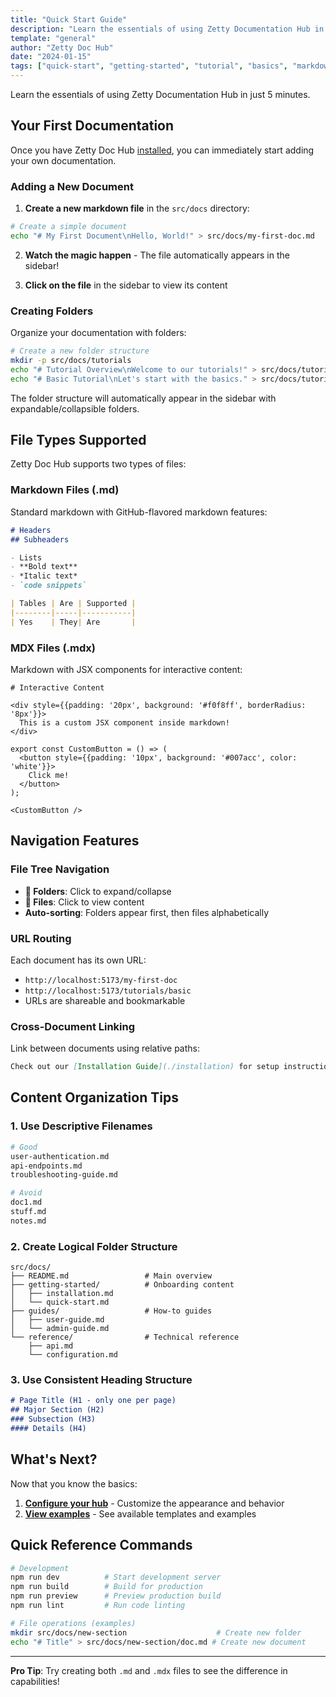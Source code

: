 ```yaml
---
title: "Quick Start Guide"
description: "Learn the essentials of using Zetty Documentation Hub in just 5 minutes"
template: "general"
author: "Zetty Doc Hub"
date: "2024-01-15"
tags: ["quick-start", "getting-started", "tutorial", "basics", "markdown", "mdx"]
---
```


Learn the essentials of using Zetty Documentation Hub in just 5 minutes.

## Your First Documentation

Once you have Zetty Doc Hub [installed](./installation), you can immediately start adding your own documentation.

### Adding a New Document

1. **Create a new markdown file** in the `src/docs` directory:

```bash
# Create a simple document
echo "# My First Document\nHello, World!" > src/docs/my-first-doc.md
```

2. **Watch the magic happen** - The file automatically appears in the sidebar!

3. **Click on the file** in the sidebar to view its content

### Creating Folders

Organize your documentation with folders:

```bash
# Create a new folder structure
mkdir -p src/docs/tutorials
echo "# Tutorial Overview\nWelcome to our tutorials!" > src/docs/tutorials/overview.md
echo "# Basic Tutorial\nLet's start with the basics." > src/docs/tutorials/basic.md
```

The folder structure will automatically appear in the sidebar with expandable/collapsible folders.

## File Types Supported

Zetty Doc Hub supports two types of files:

### Markdown Files (.md)

Standard markdown with GitHub-flavored markdown features:

```markdown
# Headers
## Subheaders

- Lists
- **Bold text**
- *Italic text*
- `code snippets`

| Tables | Are | Supported |
|--------|-----|-----------|
| Yes    | They| Are       |
```

### MDX Files (.mdx)

Markdown with JSX components for interactive content:

```mdx
# Interactive Content

<div style={{padding: '20px', background: '#f0f8ff', borderRadius: '8px'}}>
  This is a custom JSX component inside markdown!
</div>

export const CustomButton = () => (
  <button style={{padding: '10px', background: '#007acc', color: 'white'}}>
    Click me!
  </button>
);

<CustomButton />
```

## Navigation Features

### File Tree Navigation

- **📁 Folders**: Click to expand/collapse
- **📄 Files**: Click to view content
- **Auto-sorting**: Folders appear first, then files alphabetically

### URL Routing

Each document has its own URL:

- `http://localhost:5173/my-first-doc`
- `http://localhost:5173/tutorials/basic`
- URLs are shareable and bookmarkable

### Cross-Document Linking

Link between documents using relative paths:

```markdown
Check out our [Installation Guide](./installation) for setup instructions.
```

## Content Organization Tips

### 1. Use Descriptive Filenames

```bash
# Good
user-authentication.md
api-endpoints.md
troubleshooting-guide.md

# Avoid
doc1.md
stuff.md
notes.md
```

### 2. Create Logical Folder Structure

```
src/docs/
├── README.md                 # Main overview
├── getting-started/          # Onboarding content
│   ├── installation.md
│   └── quick-start.md
├── guides/                   # How-to guides
│   ├── user-guide.md
│   └── admin-guide.md
└── reference/                # Technical reference
    ├── api.md
    └── configuration.md
```

### 3. Use Consistent Heading Structure

```markdown
# Page Title (H1 - only one per page)
## Major Section (H2)
### Subsection (H3)
#### Details (H4)
```

## What's Next?

Now that you know the basics:

1. **[Configure your hub](./configuration)** - Customize the appearance and behavior
2. **[View examples](../examples/general-template-example)** - See available templates and examples

## Quick Reference Commands

```bash
# Development
npm run dev          # Start development server
npm run build        # Build for production
npm run preview      # Preview production build
npm run lint         # Run code linting

# File operations (examples)
mkdir src/docs/new-section                    # Create new folder
echo "# Title" > src/docs/new-section/doc.md # Create new document
```

---

**Pro Tip**: Try creating both `.md` and `.mdx` files to see the difference in capabilities!
